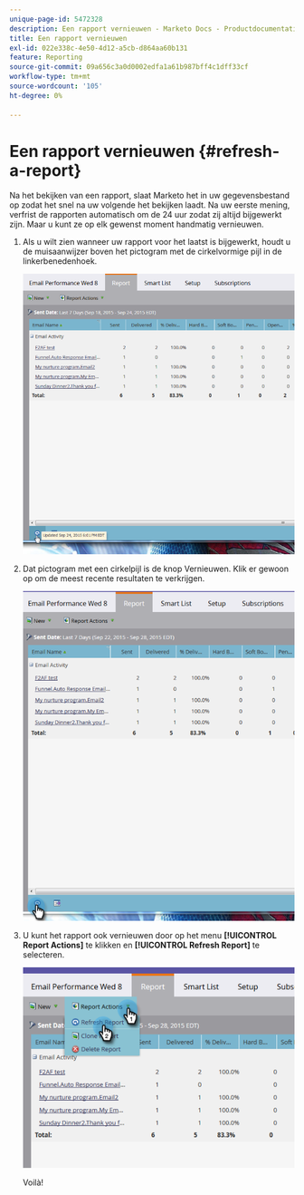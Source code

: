 ```yaml
---
unique-page-id: 5472328
description: Een rapport vernieuwen - Marketo Docs - Productdocumentatie
title: Een rapport vernieuwen
exl-id: 022e338c-4e50-4d12-a5cb-d864aa60b131
feature: Reporting
source-git-commit: 09a656c3a0d0002edfa1a61b987bff4c1dff33cf
workflow-type: tm+mt
source-wordcount: '105'
ht-degree: 0%

---
```


# Een rapport vernieuwen {#refresh-a-report}

Na het bekijken van een rapport, slaat Marketo het in uw gegevensbestand op zodat het snel na uw volgende het bekijken laadt. Na uw eerste mening, verfrist de rapporten automatisch om de 24 uur zodat zij altijd bijgewerkt zijn. Maar u kunt ze op elk gewenst moment handmatig vernieuwen.

1. Als u wilt zien wanneer uw rapport voor het laatst is bijgewerkt, houdt u de muisaanwijzer boven het pictogram met de cirkelvormige pijl in de linkerbenedenhoek.

   ![](assets/one.png)

1. Dat pictogram met een cirkelpijl is de knop Vernieuwen. Klik er gewoon op om de meest recente resultaten te verkrijgen.

   ![](assets/two.png)

1. U kunt het rapport ook vernieuwen door op het menu **[!UICONTROL Report Actions]** te klikken en **[!UICONTROL Refresh Report]** te selecteren.

   ![](assets/three.png)

   Voilà!
